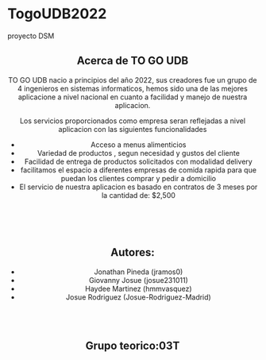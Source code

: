 # TogoUDB2022
proyecto DSM 
<!DOCTYPE HTML>
<!--
	Arcana by HTML5 UP
	html5up.net | @ajlkn
	Free for personal and commercial use under the CCA 3.0 license (html5up.net/license)
-->
<html>
	<head>
					<div class="container">
						<header class="major">
							<h2>Acerca de TO GO UDB</h2>
							<p>TO GO UDB nacio a principios del año 2022, sus creadores fue un grupo de 4 ingenieros en sistemas 
							informaticos, hemos sido una de las mejores aplicacione a nivel nacional en cuanto a facilidad y manejo de nuestra aplicacion.
			</p>
							<p>Los servicios proporcionados como empresa seran reflejadas a nivel aplicacion con las siguientes funcionalidades</p>
							<ul>
								<li>Acceso a menus alimenticios</li>
								<li>Variedad de productos , segun necesidad y gustos del cliente</li>
								<li>Facilidad de entrega de productos solicitados con modalidad delivery</li>
								<li>facilitamos el espacio a diferentes empresas de comida rapida para que puedan los clientes comprar y pedir a domicilio</li>
								<li>El servicio de nuestra aplicacion es basado en contratos de 3 meses por la cantidad de: $2,500</li>
								</ul>
								<br>
								<br>
								<br>
								<h2>Autores: </h2>
								<ul>
									<li>Jonathan Pineda (jramos0) </li>
								<li>Giovanny Josue (josue231011) </li>
								<li>Haydee Martinez (hmmvasquez)</li>
									<li>Josue Rodriguez (Josue-Rodriguez-Madrid)</li>
							</ul>
									<br>
									<br>
									<h2>Grupo teorico:03T </h2>
								
							
	
</html> 
